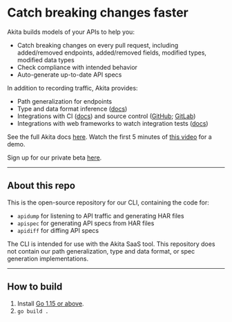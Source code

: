 # Catch breaking changes faster

Akita builds models of your APIs to help you:
* Catch breaking changes on every pull request, including added/removed endpoints, added/removed fields, modified types, modified data types
* Check compliance with intended behavior
* Auto-generate up-to-date API specs

In addition to recording traffic, Akita provides:
* Path generalization for endpoints
* Type and data format inference ([docs](https://docs.akita.software/docs/data-formats))
* Integrations with CI ([docs](https://docs.akita.software/docs/install-in-cicd)) and source control ([GitHub](https://docs.akita.software/docs/connect-to-github); [GitLab](https://docs.akita.software/docs/integrate-with-gitlab))
* Integrations with web frameworks to watch integration tests ([docs](https://docs.akita.software/docs/integrate-with-integration-tests))

See the full Akita docs [here](https://docs.akita.software/docs/welcome). Watch the first 5 minutes of [this video](https://www.youtube.com/watch?app=desktop&v=1jII0y0SGxs&ab_channel=Work-Bench) for a demo.

Sign up for our private beta [here](https://www.akitasoftware.com/get-invite).

---

## About this repo
This is the open-source repository for our CLI, containing the code for:
* `apidump` for listening to API traffic and generating HAR files
* `apispec` for generating API specs from HAR files
* `apidiff` for diffing API specs

The CLI is intended for use with the Akita SaaS tool. This repository does not contain our path generalization, type and data format, or spec generation implementations.

---

## How to build
1. Install [Go 1.15 or above](https://golang.org/doc/install). 
2. `go build .`
